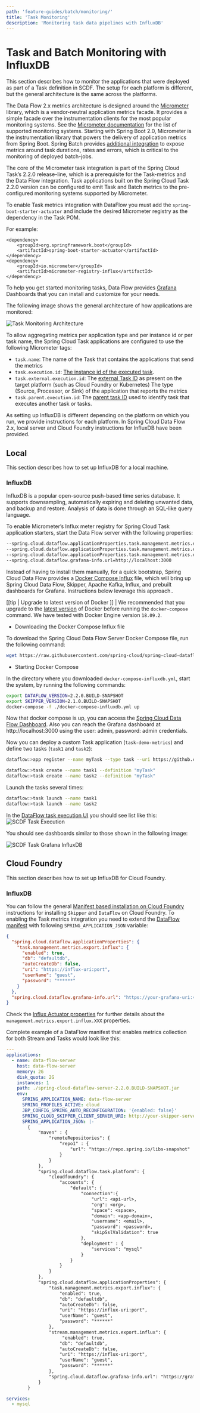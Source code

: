 ```yaml
---
path: 'feature-guides/batch/monitoring/'
title: 'Task Monitoring'
description: 'Monitoring task data pipelines with InfluxDB'
---
```


# Task and Batch Monitoring with InfluxDB

This section describes how to monitor the applications that were deployed as part of a Task definition in SCDF. The setup for each platform is different, but the general architecture is the same across the platforms.

The Data Flow 2.x metrics architecture is designed around the [Micrometer](https://micrometer.io/) library, which is a vendor-neutral application metrics facade. It provides a simple facade over the instrumentation clients for the most popular monitoring systems. See the [Micrometer documentation](https://micrometer.io/docs) for the list of supported monitoring systems. Starting with Spring Boot 2.0, Micrometer is the instrumentation library that powers the delivery of application metrics from Spring Boot. Spring Batch provides [additional integration](https://docs.spring.io/spring-batch/4.2.x/reference/html/monitoring-and-metrics.html) to expose metrics around task durations, rates and errors, which is critical to the monitoring of deployed batch-jobs.

The core of the Micrometer task integration is part of the Spring Cloud Task’s 2.2.0 release-line, which is a prerequisite for the Task-metrics and the Data Flow integration.
Task applications built on the Spring Cloud Task 2.2.0 version can be configured to emit Task and Batch metrics to the pre-configured monitoring systems supported by Micrometer.

<!--NOTE-->

To enable Task metrics integration with DataFlow you must add the `spring-boot-starter-actuator` and include the desired Micrometer registry as the dependency in the Task POM.

<!--END_NOTE-->

For example:

```
<dependency>
    <groupId>org.springframework.boot</groupId>
    <artifactId>spring-boot-starter-actuator</artifactId>
</dependency>
<dependency>
    <groupId>io.micrometer</groupId>
    <artifactId>micrometer-registry-influx</artifactId>
</dependency>
```

To help you get started monitoring tasks, Data Flow provides [Grafana](https://grafana.com/) Dashboards that you can install and customize for your needs.

The following image shows the general architecture of how applications are monitored:

![Task Monitoring Architecture](images/task-metrics-architecture.png)

To allow aggregating metrics per application type and per instance id or per task name, the Spring Cloud Task applications are configured to use the following Micrometer tags:

- `task.name`: The name of the Task that contains the applications that send the metrics
- `task.execution.id`: [The instance id of the executed task](https://docs.spring.io/spring-cloud-task/docs/2.2.0.BUILD-SNAPSHOT/reference/#features-generated_task_id).
- `task.external.execution.id`: The [external Task ID](https://docs.spring.io/spring-cloud-task/docs/2.2.0.BUILD-SNAPSHOT/reference/#features-external_task_id) as present on the target platform (such as Cloud Foundry or Kubernetes) The type (Source, Processor, or Sink) of the application that reports the metrics
- `task.parent.execution.id`: The [parent task ID](https://docs.spring.io/spring-cloud-task/docs/2.2.0.BUILD-SNAPSHOT/reference/#features-parent_task_id) used to identify task that executes another task or tasks.

As setting up InfluxDB is different depending on the platform on which you run, we provide instructions for each platform. In Spring Cloud Data Flow 2.x, local server and Cloud Foundry instructions for InfluxDB have been provided.

## Local

This section describes how to set up InfluxDB for a local machine.

### InfluxDB

InfluxDB is a popular open-source push-based time series database. It supports downsampling, automatically expiring and deleting unwanted data, and backup and restore. Analysis of data is done through an SQL-like query language.

To enable Micrometer’s Influx meter registry for Spring Cloud Task application starters, start the Data Flow server with the following properties:

```bash
--spring.cloud.dataflow.applicationProperties.task.management.metrics.export.influx.enabled=true
--spring.cloud.dataflow.applicationProperties.task.management.metrics.export.influx.db=myinfluxdb
--spring.cloud.dataflow.applicationProperties.task.management.metrics.export.influx.uri=http://localhost:8086
--spring.cloud.dataflow.grafana-info.url=http://localhost:3000
```

Instead of having to install them manually, for a quick bootstrap, Spring Cloud Data Flow provides a [Docker Compose Influx](https://github.com/spring-cloud/spring-cloud-dataflow/blob/master/spring-cloud-dataflow-server/docker-compose-influxdb.yml) file, which will bring up Spring Cloud Data Flow, Skipper, Apache Kafka, Influx, and prebuilt dashboards for Grafana. Instructions below leverage this approach..

[[tip | Upgrade to latest version of Docker ]]
| We recommended that you upgrade to the [latest version](https://docs.docker.com/compose/install/) of Docker before running the `docker-compose` command. We have tested with Docker Engine version `18.09.2`.

- Downloading the Docker Compose Influx file

To download the Spring Cloud Data Flow Server Docker Compose file, run the following command:

```bash
wget https://raw.githubusercontent.com/spring-cloud/spring-cloud-dataflow/master/spring-cloud-dataflow-server/docker-compose-influxdb.yml
```

- Starting Docker Compose

In the directory where you downloaded `docker-compose-influxdb.yml`, start the system, by running the following commands:

```bash
export DATAFLOW_VERSION=2.2.0.BUILD-SNAPSHOT
export SKIPPER_VERSION=2.1.0.BUILD-SNAPSHOT
docker-compose -f ./docker-compose-influxdb.yml up
```

Now that docker compose is up, you can access the [Spring Cloud Data Flow Dashboard](http://localhost:9393/dashboard). Also you can reach the Grafana dashboard at http://localhost:3000 using the user: admin, password: admin credentials.

Now you can deploy a custom Task application (`task-demo-metrics`) and define two tasks (`task1` and `task2`):

```bash
dataflow:>app register --name myTask --type task --uri https://github.com/tzolov/task-demo-metrics/raw/master/apps/task-demo-metrics-0.0.1-SNAPSHOT.jar

dataflow:>task create --name task1 --definition "myTask"
dataflow:>task create --name task2 --definition "myTask"
```

Launch the tasks several times:

```bash
dataflow:>task launch --name task1
dataflow:>task launch --name task2
```

In the [DataFlow task execution UI](http://localhost:9393/dashboard/#/tasks/executions) you should see list like this:
![SCDF Task Execution](images/SCDF-metrics-task-execution-view.png)

You should see dashboards similar to those shown in the following image:

![SCDF Task Grafana InfluxDB](images/SCDF-metrics-grafana-task.png)

## Cloud Foundry

This section describes how to set up InfluxDB for Cloud Foundry.

### InfluxDB

You can follow the general [Manifest based installation on Cloud Foundry](%currentPath%/installation/cloudfoundry/cf-cli/#manifest-based-installation-on-cloud-foundry) instructions for installing `Skipper` and `DataFlow` on Cloud Foundry.
To enabling the Task metrics integration you need to extend the [DataFlow manifest](%currentPath%/installation/cloudfoundry/cf-cli/#installing-using-a-manifest) with following `SPRING_APPLICATION_JSON` variable:

```json
{
  "spring.cloud.dataflow.applicationProperties": {
    "task.management.metrics.export.influx": {
      "enabled": true,
      "db": "defaultdb",
      "autoCreateDb": false,
      "uri": "https://influx-uri:port",
      "userName": "guest",
      "password": "******"
    }
  },
  "spring.cloud.dataflow.grafana-info.url": "https://your-grafana-uri:443"
}
```

Check the [Influx Actuator properties](https://docs.spring.io/spring-boot/docs/2.2.0.M4/reference/html/#actuator-properties) for further details about the `management.metrics.export.influx.XXX` properties.

Complete example of a DataFlow manifest that enables metrics collection for both Stream and Tasks would look like this:

```yml
---
applications:
  - name: data-flow-server
    host: data-flow-server
    memory: 2G
    disk_quota: 2G
    instances: 1
    path: ./spring-cloud-dataflow-server-2.2.0.BUILD-SNAPSHOT.jar
    env:
      SPRING_APPLICATION_NAME: data-flow-server
      SPRING_PROFILES_ACTIVE: cloud
      JBP_CONFIG_SPRING_AUTO_RECONFIGURATION: '{enabled: false}'
      SPRING_CLOUD_SKIPPER_CLIENT_SERVER_URI: http://your-skipper-server-uri/api
      SPRING_APPLICATION_JSON: |-
        {   
            "maven" : {
                "remoteRepositories": {
                    "repo1" : {
                        "url": "https://repo.spring.io/libs-snapshot"
                    }
                }
            },
            "spring.cloud.dataflow.task.platform": {
                "cloudfoundry": {
                    "accounts": {
                        "default": {
                            "connection":{
                                "url": <api-url>,
                                "org": <org>,
                                "space": <space>,
                                "domain": <app-domain>,
                                "username": <email>,
                                "password": <password>,
                                "skipSslValidation": true
                            },
                            "deployment" : {
                                "services": "mysql"
                            }
                        }
                    }
                }
            },
            "spring.cloud.dataflow.applicationProperties": {
                "task.management.metrics.export.influx": {
                    "enabled": true,
                    "db": "defaultdb",
                    "autoCreateDb": false,
                    "uri": "https://influx-uri:port",
                    "userName": "guest",
                    "password": "******"
                },
                "stream.management.metrics.export.influx": {
                     "enabled": true,
                    "db": "defaultdb",
                    "autoCreateDb": false,
                    "uri": "https://influx-uri:port",
                    "userName": "guest",
                    "password": "******"
                }, 
                "spring.cloud.dataflow.grafana-info.url": "https://grafana-uri:port"
            }
        }

services:
  - mysql
```
